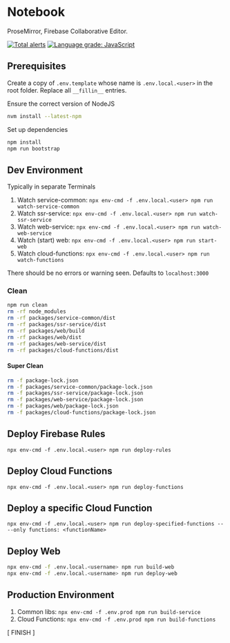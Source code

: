 # Notebook

ProseMirror, Firebase Collaborative Editor.

[![Total alerts](https://img.shields.io/lgtm/alerts/g/UreekaBiz/notebook.svg?logo=lgtm&logoWidth=18)](https://lgtm.com/projects/g/UreekaBiz/notebook/alerts/)
[![Language grade: JavaScript](https://img.shields.io/lgtm/grade/javascript/g/UreekaBiz/notebook.svg?logo=lgtm&logoWidth=18)](https://lgtm.com/projects/g/UreekaBiz/notebook/context:javascript)

## Prerequisites
Create a copy of `.env.template` whose name is `.env.local.<user>` in the root folder. Replace all `__fillin__` entries.

Ensure the correct version of NodeJS

```bash
nvm install --latest-npm
```

Set up dependencies
```bash
npm install
npm run bootstrap
```

## Dev Environment

Typically in separate Terminals
1. Watch service-common:  `npx env-cmd -f .env.local.<user> npm run watch-service-common`
2. Watch ssr-service:     `npx env-cmd -f .env.local.<user> npm run watch-ssr-service`
3. Watch web-service:     `npx env-cmd -f .env.local.<user> npm run watch-web-service`
4. Watch (start) web:     `npx env-cmd -f .env.local.<user> npm run start-web`
5. Watch cloud-functions: `npx env-cmd -f .env.local.<user> npm run watch-functions`

There should be no errors or warning seen.
Defaults to `localhost:3000`

### Clean

```bash
npm run clean
rm -rf node_modules
rm -rf packages/service-common/dist
rm -rf packages/ssr-service/dist
rm -rf packages/web/build
rm -rf packages/web/dist
rm -rf packages/web-service/dist
rm -rf packages/cloud-functions/dist
```

#### Super Clean

```bash
rm -f package-lock.json
rm -f packages/service-common/package-lock.json
rm -f packages/ssr-service/package-lock.json
rm -f packages/web-service/package-lock.json
rm -f packages/web/package-lock.json
rm -f packages/cloud-functions/package-lock.json
```

## Deploy Firebase Rules
`npx env-cmd -f .env.local.<user> npm run deploy-rules`

## Deploy Cloud Functions
`npx env-cmd -f .env.local.<user> npm run deploy-functions`

## Deploy a specific Cloud Function
`npx env-cmd -f .env.local.<user> npm run deploy-specified-functions -- --only functions: <functionName> `

## Deploy Web
```bash
npx env-cmd -f .env.local.<username> npm run build-web
npx env-cmd -f .env.local.<username> npm run deploy-web
```

## Production Environment

1. Common libs:     `npx env-cmd -f .env.prod npm run build-service`
2. Cloud Functions: `npx env-cmd -f .env.prod npm run build-functions`

[ FINISH ]

